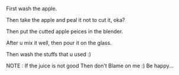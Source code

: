 First wash the apple.

Then take the apple and peal it not to cut it, oka?

Then put the cutted apple peices in the blender.

After u mix it well, then pour it on the glass.

Then wash the stuffs that u used :)




NOTE : If the juice is not good Then don't Blame on me :)
Be happy...